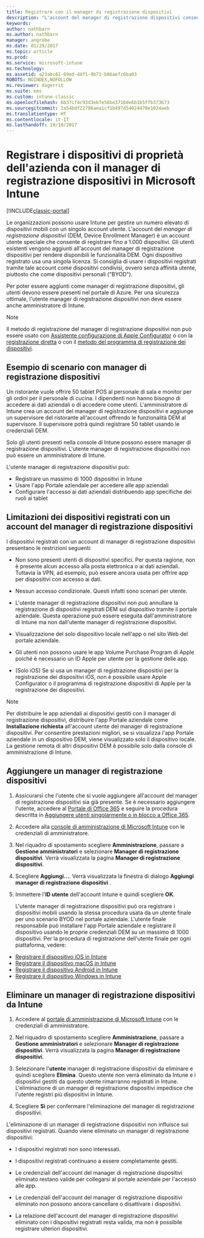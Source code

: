```yaml
---
title: Registrare con il manager di registrazione dispositivi
description: "L'account del manager di registrazione dispositivi consente di gestire un numero elevato di dispositivi mobili condivisi e di proprietà dell'azienda con un unico account utente."
keywords: 
author: nathbarn
ms.author: nathbarn
manager: angrobe
ms.date: 01/29/2017
ms.topic: article
ms.prod: 
ms.service: microsoft-intune
ms.technology: 
ms.assetid: a23abc61-69ed-44f1-9b71-b86aefc6ba03
ROBOTS: NOINDEX,NOFOLLOW
ms.reviewer: dagerrit
ms.suite: ems
ms.custom: intune-classic
ms.openlocfilehash: 6b37cf4c93d3eb7e56be3716de6b1b5ffb373673
ms.sourcegitcommit: 1a54bdf22786aea1cf1b497d54024470e1024aeb
ms.translationtype: HT
ms.contentlocale: it-IT
ms.lasthandoff: 10/10/2017
---
```

# <a name="enroll-corporate-owned-devices-with-the-device-enrollment-manager-in-microsoft-intune"></a>Registrare i dispositivi di proprietà dell'azienda con il manager di registrazione dispositivi in Microsoft Intune

[!INCLUDE[classic-portal](../includes/classic-portal.md)]

Le organizzazioni possono usare Intune per gestire un numero elevato di dispositivi mobili con un singolo account utente. L'account del *manager di registrazione dispositivi* (DEM, Device Enrollment Manager) è un account utente speciale che consente di registrare fino a 1.000 dispositivi. Gli utenti esistenti vengono aggiunti all'account del manager di registrazione dispositivi per rendere disponibili le funzionalità DEM. Ogni dispositivo registrato usa una singola licenza. Si consiglia di usare i dispositivi registrati tramite tale account come dispositivi condivisi, ovvero senza affinità utente, piuttosto che come dispositivi personali ("BYOD").  

Per poter essere aggiunti come manager di registrazione dispositivi, gli utenti devono essere presenti nel portale di Azure. Per una sicurezza ottimale, l'utente manager di registrazione dispositivi non deve essere anche amministratore di Intune.

>[!NOTE]
>Il metodo di registrazione del manager di registrazione dispositivi non può essere usato con [Assistente configurazione di Apple Configurator](ios-setup-assistant-enrollment-in-microsoft-intune.md) o con la [registrazione diretta](ios-direct-enrollment-in-microsoft-intune.md) o con il [metodo del programma di registrazione dei dispositivi](ios-device-enrollment-program-in-microsoft-intune.md).

## <a name="example-of-a-device-enrollment-manager-scenario"></a>Esempio di scenario con manager di registrazione dispositivi

Un ristorante vuole offrire 50 tablet POS al personale di sala e monitor per gli ordini per il personale di cucina. I dipendenti non hanno bisogno di accedere ai dati aziendali o di accedere come utenti. L'amministratore di Intune crea un account del manager di registrazione dispositivi e aggiunge un supervisore del ristorante all'account offrendo le funzionalità DEM al supervisore. Il supervisore potrà quindi registrare 50 tablet usando le credenziali DEM.

Solo gli utenti presenti nella console di Intune possono essere manager di registrazione dispositivi. L'utente manager di registrazione dispositivi non può essere un amministratore di Intune.

L'utente manager di registrazione dispositivi può:

-   Registrare un massimo di 1000 dispositivi in Intune
-   Usare l'app Portale aziendale per accedere alle app aziendali
-   Configurare l'accesso ai dati aziendali distribuendo app specifiche dei ruoli ai tablet

## <a name="limitations-of-devices-that-are-enrolled-with-a-dem-account"></a>Limitazioni dei dispositivi registrati con un account del manager di registrazione dispositivi

I dispositivi registrati con un account di manager di registrazione dispositivi presentano le restrizioni seguenti:

  - Non sono presenti utenti di dispositivi specifici. Per questa ragione, non è presente alcun accesso alla posta elettronica o ai dati aziendali. Tuttavia la VPN, ad esempio, può essere ancora usata per offrire app per dispositivi con accesso ai dati.

  - Nessun accesso condizionale. Questi infatti sono scenari per utente.

  - L'utente manager di registrazione dispositivi non può annullare la registrazione di dispositivi registrati DEM sul dispositivo tramite il portale aziendale. Questa operazione può essere eseguita dall'amministratore di Intune ma non dall'utente manager di registrazione dispositivi.

  - Visualizzazione del solo dispositivo locale nell'app o nel sito Web del portale aziendale.

  - Gli utenti non possono usare le app Volume Purchase Program di Apple poiché è necessario un ID Apple per utente per la gestione delle app.

  - (Solo iOS) Se si usa un manager di registrazione dispositivi per la registrazione dei dispositivi iOS, non è possibile usare Apple Configurator o il programma di registrazione dispositivi di Apple per la registrazione dei dispositivi.

> [!NOTE]
> Per distribuire le app aziendali ai dispositivi gestiti con il manager di registrazione dispositivi, distribuire l'app Portale aziendale come **Installazione richiesta** all'account utente del manager di registrazione dispositivi.
> Per consentire prestazioni migliori, se si visualizza l'app Portale aziendale in un dispositivo DEM, viene visualizzato solo il dispositivo locale. La gestione remota di altri dispositivi DEM è possibile solo dalla console di amministrazione di Intune.


## <a name="add-a-device-enrollment-manager"></a>Aggiungere un manager di registrazione dispositivi

1.  Assicurarsi che l'utente che si vuole aggiungere all'account del manager di registrazione dispositivi sia già presente. Se è necessario aggiungere l'utente, accedere al [Portale di Office 365](https://go.microsoft.com/fwlink/p/?LinkId=698854) e seguire la procedura descritta in [Aggiungere utenti singolarmente o in blocco a Office 365](https://support.office.com/article/Add-users-individually-or-in-bulk-to-Office-365-Admin-Help-1970f7d6-03b5-442f-b385-5880b9c256ec).

2.  Accedere alla [console di amministrazione di Microsoft Intune](https://manage.microsoft.com) con le credenziali di amministratore.

3.  Nel riquadro di spostamento scegliere **Amministrazione**, passare a **Gestione amministratori** e selezionare **Manager di registrazione dispositivi**. Verrà visualizzata la pagina **Manager di registrazione dispositivi**.

4.  Scegliere **Aggiungi...**. Verrà visualizzata la finestra di dialogo **Aggiungi manager di registrazione dispositivi** .

5.  Immettere l'**ID utente** dell'account Intune e quindi scegliere **OK**.

    L'utente manager di registrazione dispositivi può ora registrare i dispositivi mobili usando la stessa procedura usata da un utente finale per uno scenario BYOD nel portale aziendale. L'utente finale responsabile può installare l'app Portale aziendale e registrare il dispositivo usando le proprie credenziali DEM su un massimo di 1000 dispositivi. Per la procedura di registrazione dell'utente finale per ogni piattaforma, vedere:

  - [Registrare il dispositivo iOS in Intune](https://docs.microsoft.com/intune-user-help/enroll-your-device-in-intune-ios)
  - [Registrare il dispositivo macOS in Intune](https://docs.microsoft.com/intune-user-help/enroll-your-device-in-intune-macos)
  - [Registrare il dispositivo Android in Intune](https://docs.microsoft.com/intune-user-help/enroll-your-device-in-intune-android)
  - [Registrare il dispositivo Windows in Intune](https://docs.microsoft.com/intune-user-help/enroll-your-device-in-intune-windows)

## <a name="delete-a-device-enrollment-manager-from-intune"></a>Eliminare un manager di registrazione dispositivi da Intune

1.  Accedere al [portale di amministrazione di Microsoft Intune](https://manage.microsoft.com) con le credenziali di amministratore.

2.  Nel riquadro di spostamento scegliere **Amministrazione**, passare a **Gestione amministratori** e selezionare **Manager di registrazione dispositivi**. Verrà visualizzata la pagina **Manager di registrazione dispositivi**.

3.  Selezionare l'**utente** manager di registrazione dispositivi da eliminare e quindi scegliere **Elimina**. Questo utente non verrà eliminato da Intune e i dispositivi gestiti da questo utente rimarranno registrati in Intune. L'eliminazione di un manager di registrazione dispositivi impedisce che l'utente registri più dispositivi in Intune.

4.  Scegliere **Sì** per confermare l'eliminazione del manager di registrazione dispositivi.

L'eliminazione di un manager di registrazione dispositivi non influisce sui dispositivi registrati. Quando viene eliminato un manager di registrazione dispositivi:

-   I dispositivi registrati non sono interessati.

-   I dispositivi registrati continuano a essere completamente gestiti.

-   Le credenziali dell'account del manager di registrazione dispositivi eliminato restano valide per collegarsi al portale aziendale per l'accesso alle app.

-   Le credenziali dell'account del manager di registrazione dispositivi eliminato non possono ancora cancellare o disattivare i dispositivi.

-   La relazione dell'account del manager di registrazione dispositivi eliminato con i dispositivi registrati resta valida, ma non è possibile registrare ulteriori dispositivi.

